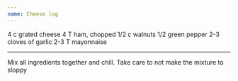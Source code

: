 ```yaml
---
name: Cheese log
---
```


4 c grated cheese
4 T ham, chopped
1/2 c walnuts
1/2 green pepper
2-3 cloves of garlic
2-3 T mayonnaise

---

Mix all ingredients together and chill.  Take care to not make the mixture to sloppy

